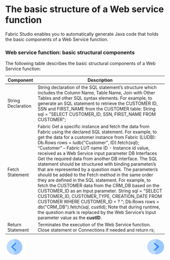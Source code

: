 # The basic structure of a Web service function

Fabric Studio enables you to automatically generate Java code that holds the basic components of a Web Service function. 

### Web service function: basic structural components 

The following table describes the basic structural components of a Web Service function:

| Component          | Description                                                  |
| ------------------ | ------------------------------------------------------------ |
| String Declaration | String declaration of the SQL  statement’s structure which includes the Column Name, Table Name, Join with  Other Tables and other SQL syntax elements.   For example, to generate an SQL  statement to retrieve the CUSTOMER ID, SSN and FIRST_NAME from the CUSTOMER  table:  String sql = "SELECT CUSTOMER_ID, SSN,  FIRST_NAME FROM CUSTOMER"; |
| Fetch Statement    | Fabric    Get a specific instance and fetch the  data from Fabric using the declared SQL statement.   For example, to get the data for a customer  instance from Fabric (LUDB):  Db.Rows rows = ludb("Customer",  ID).fetch(sql);      “Customer” – Fabric LUT name   ID  - Instance id value, received as a Web Service input parameter  DB Interfaces   Get the required data from another DB  interface. The SQL statement should be structured with binding parameter/s that  are represented by a question mark. The parameter/s should be added to the Fetch method  in the same order they are defined in the SQL statement.   For example, to fetch the CUSTOMER  data from the CRM_DB based on the CUSTOMER_ID as an Input parameter.  String sql = "SELECT CUSTOMER_ID,  CUSTOMER_TYPE, CREATION_DATE FROM CUSTOMER WHERE CUSTOMER_ID = ? “;  Db.Rows rows =  db("CRM_DB").fetch(sql, custId);  Note that during runtime, the question  mark is replaced by the Web Service’s Input parameter value as the **custID**. |
| Return Statement   | Terminates the execution of the Web  Service  function. Close statement or Connections if needed and return rs; |

[![Previous](/articles/images/Previous.png)](/articles/15_web_services/03_create_a_web_service.md)[<img align="right" width="60" height="54" src="/articles/images/Next.png">](/articles/15_web_services/05_edit_web_service_code.md)

